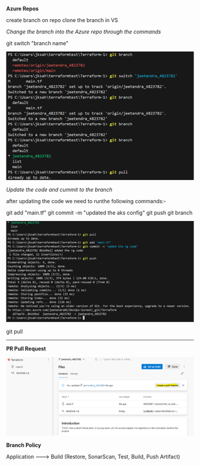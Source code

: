 **Azure Repos**

create branch on repo
clone the branch in VS

*Change the branch into the Azure repo through the commands*

git switch "branch name"

![alt text](image.png)


*Update the code and cummit to the branch*

after updating the code we need to runthe following commands:-

git add "main.tf" 
git commit -m "updated the aks config"
git push
git branch

![alt text](image-1.png)

git pull 

********************************************************************

**PR Pull Request**

![alt text](image-2.png)

**Branch Policy**

Application ---> Build (Restore, SonarScan, Test, Build, Push Artifact)
